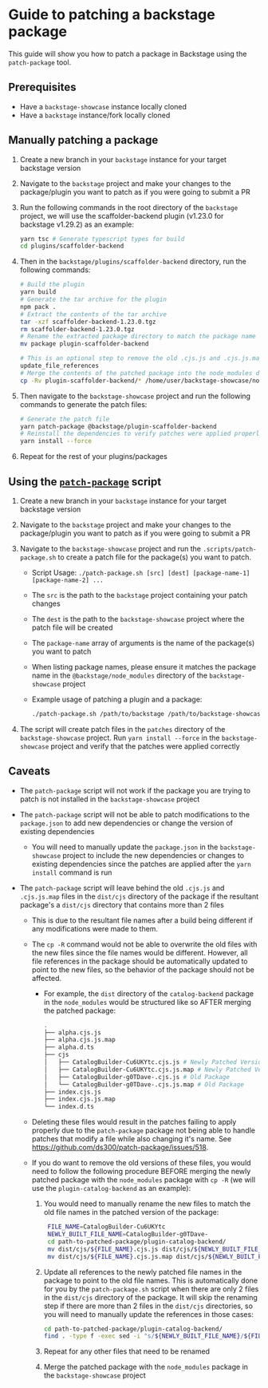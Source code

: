 # Guide to patching a backstage package

This guide will show you how to patch a package in Backstage using the `patch-package` tool.

## Prerequisites

- Have a `backstage-showcase` instance locally cloned
- Have a `backstage` instance/fork locally cloned

## Manually patching a package

1. Create a new branch in your `backstage` instance for your target backstage version
1. Navigate to the `backstage` project and make your changes to the package/plugin you want to patch as if you were going to submit a PR
1. Run the following commands in the root directory of the `backstage` project, we will use the scaffolder-backend plugin (v1.23.0 for backstage v1.29.2) as an example:

   ```bash
   yarn tsc # Generate typescript types for build
   cd plugins/scaffolder-backend
   ```

1. Then in the `backstage/plugins/scaffolder-backend` directory, run the following commands:

   ```bash
   # Build the plugin
   yarn build
   # Generate the tar archive for the plugin
   npm pack .
   # Extract the contents of the tar archive
   tar -xzf scaffolder-backend-1.23.0.tgz
   rm scaffolder-backend-1.23.0.tgz
   # Rename the extracted package directory to match the package name in the @backstage/node_modules
   mv package plugin-scaffolder-backend

   # This is an optional step to remove the old .cjs.js and .cjs.js.map files in the dist/cjs directory of the package. Please refer to the caveats section for more information
   update_file_references
   # Merge the contents of the patched package into the node_modules directory of the backstage-showcase project
   cp -Rv plugin-scaffolder-backend/* /home/user/backstage-showcase/node_modules/@backstage/plugin-scaffolder-backend
   ```

1. Then navigate to the `backstage-showcase` project and run the following commands to generate the patch files:

   ```bash
   # Generate the patch file
   yarn patch-package @backstage/plugin-scaffolder-backend
   # Reinstall the dependencies to verify patches were applied properly
   yarn install --force
   ```

1. Repeat for the rest of your plugins/packages

## Using the [`patch-package`](https://github.com/janus-idp/backstage-showcase/blob/main/scripts/patch-package.sh) script

1. Create a new branch in your `backstage` instance for your target backstage version
1. Navigate to the `backstage` project and make your changes to the package/plugin you want to patch as if you were going to submit a PR
1. Navigate to the `backstage-showcase` project and run the `.scripts/patch-package.sh` to create a patch file for the package(s) you want to patch.

   - Script Usage: `./patch-package.sh [src] [dest] [package-name-1] [package-name-2] ...`
   - The `src` is the path to the `backstage` project containing your patch changes
   - The `dest` is the path to the `backstage-showcase` project where the patch file will be created
   - The `package-name` array of arguments is the name of the package(s) you want to patch
   - When listing package names, please ensure it matches the package name in the `@backstage/node_modules` directory of the `backstage-showcase` project
   - Example usage of patching a plugin and a package:

     ```bash
     ./patch-package.sh /path/to/backstage /path/to/backstage-showcase @backstage/plugin-scaffolder-backend @backstage/integration
     ```

1. The script will create patch files in the `patches` directory of the `backstage-showcase` project. Run `yarn install --force` in the `backstage-showcase` project and verify that the patches were applied correctly

## Caveats

- The `patch-package` script will not work if the package you are trying to patch is not installed in the `backstage-showcase` project
- The `patch-package` script will not be able to patch modifications to the `package.json` to add new dependencies or change the version of existing dependencies
  - You will need to manually update the `package.json` in the `backstage-showcase` project to include the new dependencies or changes to existing dependencies since the patches are applied after the `yarn install` command is run
- The `patch-package` script will leave behind the old `.cjs.js` and `.cjs.js.map` files in the `dist/cjs` directory of the package if the resultant package's a `dist/cjs` directory that contains more than 2 files

  - This is due to the resultant file names after a build being different if any modifications were made to them.
  - The `cp -R` command would not be able to overwrite the old files with the new files since the file names would be different. However, all file references in the package should be automatically updated to point to the new files, so the behavior of the package should not be affected.

    - For example, the `dist` directory of the `catalog-backend` package in the `node_modules` would be structured like so AFTER merging the patched package:

      ```bash
      .
      ├── alpha.cjs.js
      ├── alpha.cjs.js.map
      ├── alpha.d.ts
      ├── cjs
      │   ├── CatalogBuilder-Cu6UKYtc.cjs.js # Newly Patched Version
      │   ├── CatalogBuilder-Cu6UKYtc.cjs.js.map # Newly Patched Version
      │   ├── CatalogBuilder-g0TDave-.cjs.js # Old Package
      │   └── CatalogBuilder-g0TDave-.cjs.js.map # Old Package
      ├── index.cjs.js
      ├── index.cjs.js.map
      └── index.d.ts
      ```

  - Deleting these files would result in the patches failing to apply properly due to the `patch-package` package not being able to handle patches that modify a file while also changing it's name. See <https://github.com/ds300/patch-package/issues/518>.
  - If you do want to remove the old versions of these files, you would need to follow the following procedure BEFORE merging the newly patched package with the `node_modules` package with `cp -R` (we will use the `plugin-catalog-backend` as an example):

    1. You would need to manually rename the new files to match the old file names in the patched version of the package:

       ```bash
        FILE_NAME=CatalogBuilder-Cu6UKYtc
        NEWLY_BUILT_FILE_NAME=CatalogBuilder-g0TDave-
        cd path-to-patched-package/plugin-catalog-backend/
        mv dist/cjs/${FILE_NAME}.cjs.js dist/cjs/${NEWLY_BUILT_FILE_NAME}.cjs.js
        mv dist/cjs/${FILE_NAME}.cjs.js.map dist/cjs/${NEWLY_BUILT_FILE_NAME}.cjs.js.map
       ```

    2. Update all references to the newly patched file names in the package to point to the old file names. This is automatically done for you by the `patch-package.sh` script when there are only 2 files in the `dist/cjs` directory of the package. It will skip the renaming step if there are more than 2 files in the `dist/cjs` directories, so you will need to manually update the references in those cases:

       ```bash
       cd path-to-patched-package/plugin-catalog-backend/
       find . -type f -exec sed -i "s/${NEWLY_BUILT_FILE_NAME}/${FILE_NAME}/g" {} \;
       ```

    3. Repeat for any other files that need to be renamed
    4. Merge the patched package with the `node_modules` package in the `backstage-showcase` project
